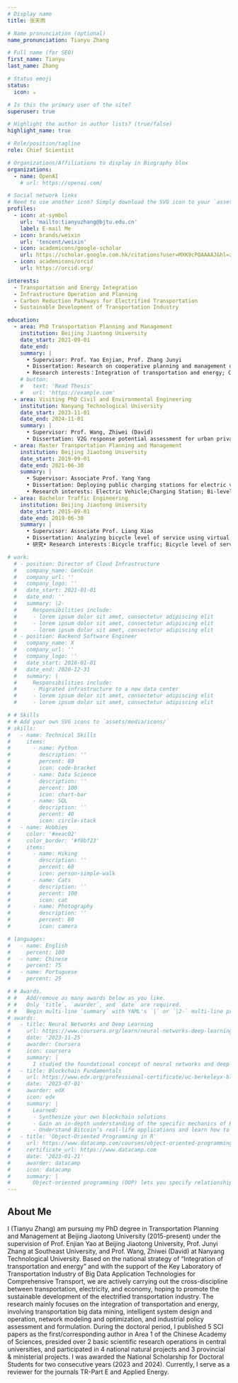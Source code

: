 ```yaml
---
# Display name
title: 张天雨

# Name pronunciation (optional)
name_pronunciation: Tianyu Zhang

# Full name (for SEO)
first_name: Tianyu
last_name: Zhang

# Status emoji
status:
  icon: ☕️

# Is this the primary user of the site?
superuser: true

# Highlight the author in author lists? (true/false)
highlight_name: true

# Role/position/tagline
role: Chief Scientist

# Organizations/Affiliations to display in Biography blox
organizations:
  - name: OpenAI
    # url: https://openai.com/

# Social network links
# Need to use another icon? Simply download the SVG icon to your `assets/media/icons/` folder.
profiles:
  - icon: at-symbol
    url: 'mailto:tianyuzhang@bjtu.edu.cn'
    label: E-mail Me
  - icon: brands/weixin
    url: 'tencent/weixin'
  - icon: academicons/google-scholar
    url: https://scholar.google.com.hk/citations?user=MXK9cPQAAAAJ&hl=zh-CN
  - icon: academicons/orcid
    url: https://orcid.org/

interests:
  - Transportation and Energy Integration
  - Infrastructure Operation and Planning
  - Carbon Reduction Pathways for Electrified Transportation
  - Sustainable Development of Transportation Industry

education:
  - area: PhD Transportation Planning and Management
    institution: Beijing Jiaotong University
    date_start: 2021-09-01
    date_end: 
    summary: |
      •	Supervisor: Prof. Yao Enjian, Prof. Zhang Junyi    
      •	Dissertation: Research on cooperative planning and management of highway passenger car transportation and energy network     
      •	Research interests：Integration of transportation and energy; Collaboration of Wind, PV, Storage and Charging; Integration of Operation and Planning; Multi-stage Network Planning; Carbon Emission Reduction Path; Industrial Policy Development.
    # button:
    #   text: 'Read Thesis'
    #   url: 'https://example.com'
  - area: Visiting PhD Civil and Environmental Engineering
    institution: Nanyang Technological University
    date_start: 2023-11-01
    date_end: 2024-11-01
    summary: |
      •	Supervisor: Prof. Wang, Zhiwei (David)   
      •	Dissertation: V2G response potential assessment for urban private car users based on the daily trip chain.
  - area: Master Transportation Planning and Management
    institution: Beijing Jiaotong University
    date_start: 2019-09-01
    date_end: 2021-06-30
    summary: |
      •	Supervisor: Associate Prof. Yang Yang        
      •	Dissertation: Deploying public charging stations for electric vehicles on the expressway based on dynamic charging demand     
      •	Research interests: Electric Vehicle;Charging Station; Bi-level Optimization; Deploymnet Model; Dynamic Traffic Assignment.
  - area: Bachelor Traffic Engineering
    institution: Beijing Jiaotong University
    date_start: 2015-09-01
    date_end: 2019-06-30
    summary: |
      •	Supervisor: Associate Prof. Liang Xiao     
      •	Dissertation: Analyzing bicycle level of service using virtual reality and deep learning technologies     
      •	研究•	Research interests：Bicycle traffic; Bicycle level of service; Virtual Reality method;  Symbolic regression; LOS criteria

# work:
  # - position: Director of Cloud Infrastructure
  #   company_name: GenCoin
  #   company_url: ''
  #   company_logo: ''
  #   date_start: 2021-01-01
  #   date_end: ''
  #   summary: |2-
  #     Responsibilities include:
  #     - lorem ipsum dolor sit amet, consectetur adipiscing elit
  #     - lorem ipsum dolor sit amet, consectetur adipiscing elit
  #     - lorem ipsum dolor sit amet, consectetur adipiscing elit
  # - position: Backend Software Engineer
  #   company_name: X
  #   company_url: ''
  #   company_logo: ''
  #   date_start: 2016-01-01
  #   date_end: 2020-12-31
  #   summary: |
  #     Responsibilities include:
  #     - Migrated infrastructure to a new data center
  #     - lorem ipsum dolor sit amet, consectetur adipiscing elit
  #     - lorem ipsum dolor sit amet, consectetur adipiscing elit

# # Skills
# # Add your own SVG icons to `assets/media/icons/`
# skills:
#   - name: Technical Skills
#     items:
#       - name: Python
#         description: ''
#         percent: 80
#         icon: code-bracket
#       - name: Data Science
#         description: ''
#         percent: 100
#         icon: chart-bar
#       - name: SQL
#         description: ''
#         percent: 40
#         icon: circle-stack
#   - name: Hobbies
#     color: '#eeac02'
#     color_border: '#f0bf23'
#     items:
#       - name: Hiking
#         description: ''
#         percent: 60
#         icon: person-simple-walk
#       - name: Cats
#         description: ''
#         percent: 100
#         icon: cat
#       - name: Photography
#         description: ''
#         percent: 80
#         icon: camera

# languages:
#   - name: English
#     percent: 100
#   - name: Chinese
#     percent: 75
#   - name: Portuguese
#     percent: 25

# # Awards.
# #   Add/remove as many awards below as you like.
# #   Only `title`, `awarder`, and `date` are required.
# #   Begin multi-line `summary` with YAML's `|` or `|2-` multi-line prefix and indent 2 spaces below.
# awards:
#   - title: Neural Networks and Deep Learning
#     url: https://www.coursera.org/learn/neural-networks-deep-learning
#     date: '2023-11-25'
#     awarder: Coursera
#     icon: coursera
#     summary: |
#       I studied the foundational concept of neural networks and deep learning. By the end, I was familiar with the significant technological trends driving the rise of deep learning; build, train, and apply fully connected deep neural networks; implement efficient (vectorized) neural networks; identify key parameters in a neural network’s architecture; and apply deep learning to your own applications.
#   - title: Blockchain Fundamentals
#     url: https://www.edx.org/professional-certificate/uc-berkeleyx-blockchain-fundamentals
#     date: '2023-07-01'
#     awarder: edX
#     icon: edx
#     summary: |
#       Learned:
#       - Synthesize your own blockchain solutions
#       - Gain an in-depth understanding of the specific mechanics of Bitcoin
#       - Understand Bitcoin’s real-life applications and learn how to attack and destroy Bitcoin, Ethereum, smart contracts and Dapps, and alternatives to Bitcoin’s Proof-of-Work consensus algorithm
#   - title: 'Object-Oriented Programming in R'
#     url: https://www.datacamp.com/courses/object-oriented-programming-with-s3-and-r6-in-r
#     certificate_url: https://www.datacamp.com
#     date: '2023-01-21'
#     awarder: datacamp
#     icon: datacamp
#     summary: |
#       Object-oriented programming (OOP) lets you specify relationships between functions and the objects that they can act on, helping you manage complexity in your code. This is an intermediate level course, providing an introduction to OOP, using the S3 and R6 systems. S3 is a great day-to-day R programming tool that simplifies some of the functions that you write. R6 is especially useful for industry-specific analyses, working with web APIs, and building GUIs.
---
```


## About Me

I (Tianyu Zhang) am pursuing my PhD degree in Transportation Planning and Management at Beijing Jiaotong University (2015-present) under the supervision of Prof. Enjian Yao at Beijing Jiaotong University, Prof. Junyi Zhang at Southeast University, and Prof. Wang, Zhiwei (David) at Nanyang Technological University. Based on the national strategy of “Integration of transportation and energy” and with the support of the Key Laboratory of Transportation Industry of Big Data Application Technologies for Comprehensive Transport, we are actively carrying out the cross-discipline between transportation, electricity, and economy, hoping to promote the sustainable development of the electrified transportation industry. The research mainly focuses on the integration of transportation and energy, involving transportation big data mining, intelligent system design and operation, network modeling and optimization, and industrial policy assessment and formulation. During the doctoral period, I published 5 SCI papers as the first/corresponding author in Area 1 of the Chinese Academy of Sciences, presided over 2 basic scientific research operations in central universities, and participated in 4 national natural projects and 3 provincial & ministerial projects. I was awarded the National Scholarship for Doctoral Students for two consecutive years (2023 and 2024). Currently, I serve as a reviewer for the journals TR-Part E and Applied Energy.